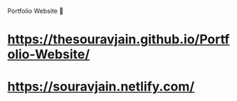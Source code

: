 Portfolio Website 📝

# https://thesouravjain.github.io/Portfolio-Website/

# https://souravjain.netlify.com/

